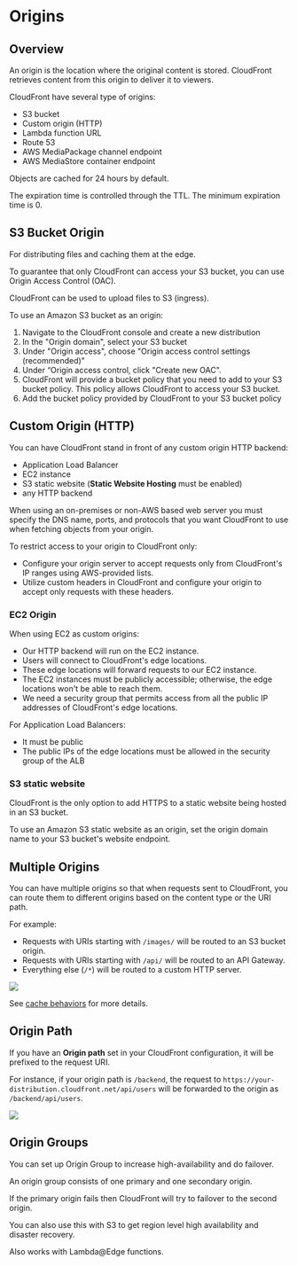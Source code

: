 # Origins

## Overview

An origin is the location where the original content is stored. CloudFront retrieves content from this origin to deliver it to viewers.

CloudFront have several type of origins:
- S3 bucket
- Custom origin (HTTP)
- Lambda function URL
- Route 53
- AWS MediaPackage channel endpoint
- AWS MediaStore container endpoint

Objects are cached for 24 hours by default.

The expiration time is controlled through the TTL. The minimum expiration time is 0.


## S3 Bucket Origin

For distributing files and caching them at the edge.

To guarantee that only CloudFront can access your S3 bucket, you can use Origin Access Control (OAC).

CloudFront can be used to upload files to S3 (ingress).

To use an Amazon S3 bucket as an origin:
1. Navigate to the CloudFront console and create a new distribution
2. In the "Origin domain", select your S3 bucket
3. Under "Origin access", choose "Origin access control settings (recommended)"
4. Under “Origin access control, click "Create new OAC".
5. CloudFront will provide a bucket policy that you need to add to your S3 bucket policy. This policy allows CloudFront to access your S3 bucket.
6. Add the bucket policy provided by CloudFront to your S3 bucket policy


## Custom Origin (HTTP)

You can have CloudFront stand in front of any custom origin HTTP backend:
- Application Load Balancer
- EC2 instance
- S3 static website (**Static Website Hosting** must be enabled)
- any HTTP backend

When using an on-premises or non-AWS based web server you must specify the DNS name, ports, and protocols that you want CloudFront to use when fetching objects from your origin.

To restrict access to your origin to CloudFront only:
- Configure your origin server to accept requests only from CloudFront's IP ranges using AWS-provided lists.
- Utilize custom headers in CloudFront and configure your origin to accept only requests with these headers.


### EC2 Origin

When using EC2 as custom origins:
- Our HTTP backend will run on the EC2 instance.
- Users will connect to CloudFront's edge locations.
- These edge locations will forward requests to our EC2 instance.
- The EC2 instances must be publicly accessible; otherwise, the edge locations won't be able to reach them.
- We need a security group that permits access from all the public IP addresses of CloudFront's edge locations.

For Application Load Balancers:
- It must be public
- The public IPs of the edge locations must be allowed in the security group of the ALB


### S3 static website

CloudFront is the only option to add HTTPS to a static website being hosted in an S3 bucket.

To use an Amazon S3 static website as an origin, set the origin domain name to your S3 bucket's website endpoint.


## Multiple Origins

You can have multiple origins so that when requests sent to CloudFront, you can route them to different origins based on the content type or the URI path.

For example:
- Requests with URIs starting with `/images/` will be routed to an S3 bucket origin.
- Requests with URIs starting with `/api/` will be routed to an API Gateway.
- Everything else (`/*`) will be routed to a custom HTTP server.

![](https://miro.medium.com/v2/resize:fit:1400/format:webp/1*fu9jLxAnX3XnmHTCCgytrg.png)

See [cache behaviors](./cache-behavior.md#cache-behaviors) for more details.


## Origin Path

If you have an **Origin path** set in your CloudFront configuration, it will be prefixed to the request URI.

For instance, if your origin path is `/backend`, the request to `https://your-distribution.cloudfront.net/api/users` will be forwarded to the origin as `/backend/api/users`.

![](https://user-images.githubusercontent.com/1059139/39093857-3c948a30-45f4-11e8-9a62-df5edac33f07.png)


## Origin Groups

You can set up Origin Group to increase high-availability and do failover.

An origin group consists of one primary and one secondary origin.

If the primary origin fails then CloudFront will try to failover to the second origin.

You can also use this with S3 to get region level high availability and disaster recovery.

Also works with Lambda@Edge functions.
